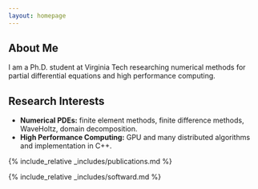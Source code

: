```yaml
---
layout: homepage
---
```


## About Me

I am a Ph.D. student at Virginia Tech researching numerical methods for partial differential equations and high performance computing.

## Research Interests

- **Numerical PDEs:** finite element methods, finite difference methods, WaveHoltz, domain decomposition.
- **High Performance Computing:** GPU and many distributed algorithms and implementation in C++.

{% include_relative _includes/publications.md %}

<!-- {% include_relative _includes/services.md %} -->

{% include_relative _includes/softward.md %}
